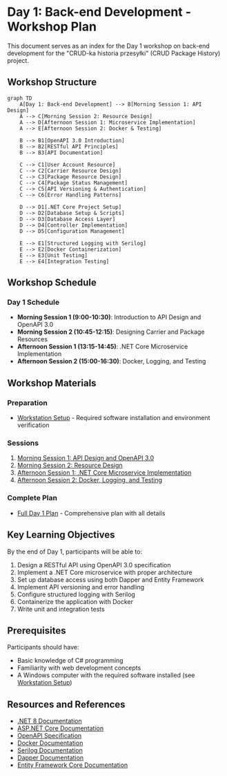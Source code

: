 # Day 1: Back-end Development - Workshop Plan

This document serves as an index for the Day 1 workshop on back-end development for the "CRUD-ka historia przesyłki" (CRUD Package History) project.

## Workshop Structure

```mermaid
graph TD
    A[Day 1: Back-end Development] --> B[Morning Session 1: API Design]
    A --> C[Morning Session 2: Resource Design]
    A --> D[Afternoon Session 1: Microservice Implementation]
    A --> E[Afternoon Session 2: Docker & Testing]
    
    B --> B1[OpenAPI 3.0 Introduction]
    B --> B2[RESTful API Principles]
    B --> B3[API Documentation]
    
    C --> C1[User Account Resource]
    C --> C2[Carrier Resource Design]
    C --> C3[Package Resource Design]
    C --> C4[Package Status Management]
    C --> C5[API Versioning & Authentication]
    C --> C6[Error Handling Patterns]
    
    D --> D1[.NET Core Project Setup]
    D --> D2[Database Setup & Scripts]
    D --> D3[Database Access Layer]
    D --> D4[Controller Implementation]
    D --> D5[Configuration Management]
    
    E --> E1[Structured Logging with Serilog]
    E --> E2[Docker Containerization]
    E --> E3[Unit Testing]
    E --> E4[Integration Testing]
```

## Workshop Schedule

### Day 1 Schedule
- **Morning Session 1 (9:00-10:30)**: Introduction to API Design and OpenAPI 3.0
- **Morning Session 2 (10:45-12:15)**: Designing Carrier and Package Resources
- **Afternoon Session 1 (13:15-14:45)**: .NET Core Microservice Implementation
- **Afternoon Session 2 (15:00-16:30)**: Docker, Logging, and Testing

## Workshop Materials

### Preparation
- [Workstation Setup](day1_workstation_setup.md) - Required software installation and environment verification

### Sessions
1. [Morning Session 1: API Design and OpenAPI 3.0](day1_session1_api_design.md)
2. [Morning Session 2: Resource Design](day1_session2_resource_design.md)
3. [Afternoon Session 1: .NET Core Microservice Implementation](day1_session3_microservice_implementation.md)
4. [Afternoon Session 2: Docker, Logging, and Testing](day1_session4_docker_logging_testing.md)

### Complete Plan
- [Full Day 1 Plan](day1_backend_development_plan.md) - Comprehensive plan with all details

## Key Learning Objectives

By the end of Day 1, participants will be able to:

1. Design a RESTful API using OpenAPI 3.0 specification
2. Implement a .NET Core microservice with proper architecture
3. Set up database access using both Dapper and Entity Framework
4. Implement API versioning and error handling
5. Configure structured logging with Serilog
6. Containerize the application with Docker
7. Write unit and integration tests

## Prerequisites

Participants should have:
- Basic knowledge of C# programming
- Familiarity with web development concepts
- A Windows computer with the required software installed (see [Workstation Setup](day1_workstation_setup.md))

## Resources and References

- [.NET 8 Documentation](https://docs.microsoft.com/en-us/dotnet/core/)
- [ASP.NET Core Documentation](https://docs.microsoft.com/en-us/aspnet/core/)
- [OpenAPI Specification](https://swagger.io/specification/)
- [Docker Documentation](https://docs.docker.com/)
- [Serilog Documentation](https://serilog.net/)
- [Dapper Documentation](https://github.com/DapperLib/Dapper)
- [Entity Framework Core Documentation](https://docs.microsoft.com/en-us/ef/core/)
